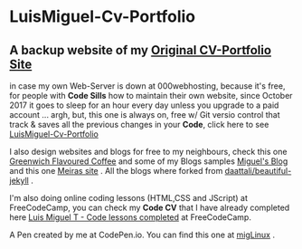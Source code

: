 # LuisMiguel-Cv-Portfolio

## A backup website of my [Original CV-Portfolio Site](http://miguelpcrepairs.site90.net/) ##
in case my own Web-Server is down at 000webhosting, because it's free, for people with **Code Sills** how to maintain their own website, since October 2017 it goes to sleep for an hour every day unless you upgrade to a paid account ... argh, but, this one is always on, free w/ Git versio control that track &amp; saves all the previous changes in your **Code**, click here to see [LuisMiguel-Cv-Portfolio](https://linuxfce.github.io/LuisMiguel-Cv-Portfolio/)

 I also design websites and blogs for free to my neighbours, check this one [Greenwich Flavoured Coffee](https://linuxfce.github.io/Greenwich-Flavoured-Coffee/index.html) and some of my Blogs samples [Miguel's Blog](https://linuxfce.github.io/joly-jekyll/) and this one [Meiras site](https://linuxfce.github.io/about/) .
 All the blogs where forked from [daattali/beautiful-jekyll](https://github.com/daattali/beautiful-jekyll) .
 
 I'm also doing online coding lessons (HTML,CSS and JScript) at FreeCodeCamp, you can check my **Code CV** that I have already completed here [Luis Miguel T - Code lessons completed](https://www.freecodecamp.org/linuxfce) at FreeCodeCamp.

A Pen created by me at CodePen.io. You can find this one at [migLinux](http://codepen.io/migLinux/pen/QgOwdx) .
